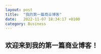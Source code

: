 ```yaml
---
layout: post
title:  "我的第一篇商业博客"
date:   2022-11-07 18:34:17 +0100
category: Business
---
```


## 欢迎来到我的第一篇商业博客！

